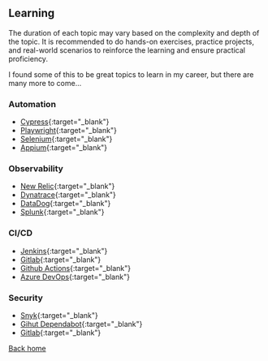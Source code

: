 ## Learning

The duration of each topic may vary based on the complexity and depth of the topic. It is recommended to do hands-on exercises, practice projects, and real-world scenarios to reinforce the learning and ensure practical proficiency.

I found some of this to be great topics to learn in my career, but there are many more to come...

### Automation

- [Cypress](https://learn.cypress.io/){:target="_blank"}
- [Playwright](https://playwright.dev/docs/intro){:target="_blank"}
- [Selenium](https://www.guru99.com/selenium-tutorial.html){:target="_blank"}
- [Appium](https://www.automationtestinghub.com/appium-tutorial/){:target="_blank"}

### Observability

- [New Relic](https://learn.newrelic.com/){:target="_blank"}
- [Dynatrace](https://www.dynatrace.com/dynatrace-university/){:target="_blank"}
- [DataDog](https://learn.datadoghq.com/){:target="_blank"}
- [Splunk](https://www.splunk.com/en_us/training/free-courses/overview.html){:target="_blank"}

### CI/CD

- [Jenkins](https://www.jenkins.io/doc/tutorials/){:target="_blank"}
- [Gitlab](https://about.gitlab.com/learn/){:target="_blank"}
- [Github Actions](https://docs.github.com/en/actions/learn-github-actions){:target="_blank"}
- [Azure DevOps](https://learn.microsoft.com/en-us/training/modules/get-started-with-devops/){:target="_blank"}

### Security
- [Snyk](https://training.snyk.io/){:target="_blank"}
- [Gihut Dependabot](https://docs.github.com/en/code-security/dependabot/working-with-dependabot){:target="_blank"}
- [Gitlab](https://about.gitlab.com/learn/){:target="_blank"}

[Back home](/)